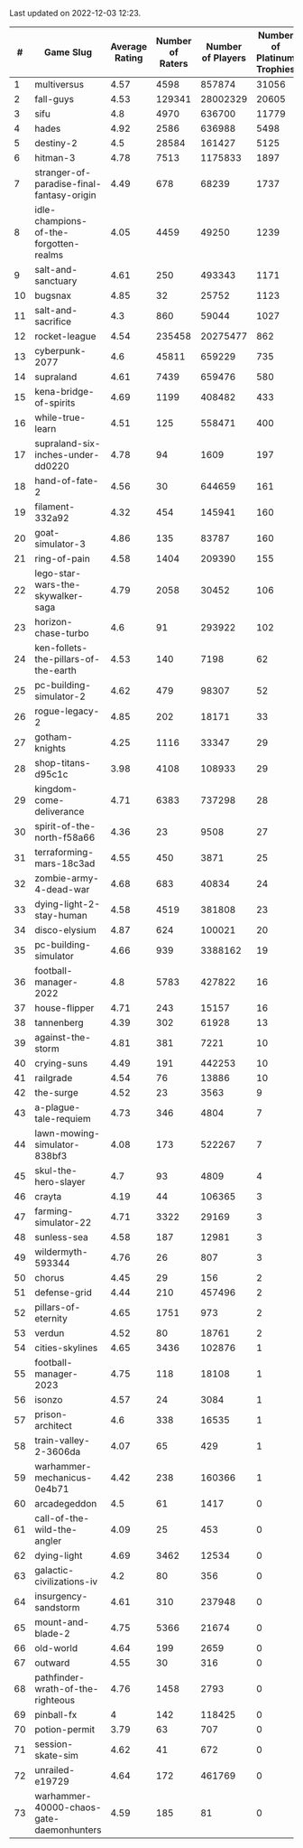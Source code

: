 Last updated on 2022-12-03 12:23.


|#|Game Slug|Average Rating|Number of Raters|Number of Players|Number of Platinum Trophies|Max Rarity (%)|
|---|---|---|---|---|---|---|
|1|multiversus|4.57|4598|857874|31056|78|
|2|fall-guys|4.53|129341|28002329|20605|5|
|3|sifu|4.8|4970|636700|11779|96|
|4|hades|4.92|2586|636988|5498|89|
|5|destiny-2|4.5|28584|161427|5125|95|
|6|hitman-3|4.78|7513|1175833|1897|48|
|7|stranger-of-paradise-final-fantasy-origin|4.49|678|68239|1737|98|
|8|idle-champions-of-the-forgotten-realms|4.05|4459|49250|1239|4|
|9|salt-and-sanctuary|4.61|250|493343|1171|83|
|10|bugsnax|4.85|32|25752|1123|97|
|11|salt-and-sacrifice|4.3|860|59044|1027|91|
|12|rocket-league|4.54|235458|20275477|862|76|
|13|cyberpunk-2077|4.6|45811|659229|735|62|
|14|supraland|4.61|7439|659476|580|99|
|15|kena-bridge-of-spirits|4.69|1199|408482|433|94|
|16|while-true-learn|4.51|125|558471|400|93|
|17|supraland-six-inches-under-dd0220|4.78|94|1609|197|99|
|18|hand-of-fate-2|4.56|30|644659|161|72|
|19|filament-332a92|4.32|454|145941|160|93|
|20|goat-simulator-3|4.86|135|83787|160|91|
|21|ring-of-pain|4.58|1404|209390|155|96|
|22|lego-star-wars-the-skywalker-saga|4.79|2058|30452|106|98|
|23|horizon-chase-turbo|4.6|91|293922|102|84|
|24|ken-follets-the-pillars-of-the-earth|4.53|140|7198|62|49|
|25|pc-building-simulator-2|4.62|479|98307|52|75|
|26|rogue-legacy-2|4.85|202|18171|33|1|
|27|gotham-knights|4.25|1116|33347|29|1|
|28|shop-titans-d95c1c|3.98|4108|108933|29|98|
|29|kingdom-come-deliverance|4.71|6383|737298|28|30|
|30|spirit-of-the-north-f58a66|4.36|23|9508|27|61|
|31|terraforming-mars-18c3ad|4.55|450|3871|25|66|
|32|zombie-army-4-dead-war|4.68|683|40834|24|67|
|33|dying-light-2-stay-human|4.58|4519|381808|23|1|
|34|disco-elysium|4.87|624|100021|20|28|
|35|pc-building-simulator|4.66|939|3388162|19|48|
|36|football-manager-2022|4.8|5783|427822|16|49|
|37|house-flipper|4.71|243|15157|16|93|
|38|tannenberg|4.39|302|61928|13|86|
|39|against-the-storm|4.81|381|7221|10|30|
|40|crying-suns|4.49|191|442253|10|65|
|41|railgrade|4.54|76|13886|10|98|
|42|the-surge|4.52|23|3563|9|94|
|43|a-plague-tale-requiem|4.73|346|4804|7|92|
|44|lawn-mowing-simulator-838bf3|4.08|173|522267|7|87|
|45|skul-the-hero-slayer|4.7|93|4809|4|96|
|46|crayta|4.19|44|106365|3|23|
|47|farming-simulator-22|4.71|3322|29169|3|80|
|48|sunless-sea|4.58|187|12981|3|37|
|49|wildermyth-593344|4.76|26|807|3|5|
|50|chorus|4.45|29|156|2|85|
|51|defense-grid|4.44|210|457496|2|80|
|52|pillars-of-eternity|4.65|1751|973|2|80|
|53|verdun|4.52|80|18761|2|73|
|54|cities-skylines|4.65|3436|102876|1|74|
|55|football-manager-2023|4.75|118|18108|1|80|
|56|isonzo|4.57|24|3084|1|61|
|57|prison-architect|4.6|338|16535|1|35|
|58|train-valley-2-3606da|4.07|65|429|1|89|
|59|warhammer-mechanicus-0e4b71|4.42|238|160366|1|24|
|60|arcadegeddon|4.5|61|1417|0|93|
|61|call-of-the-wild-the-angler|4.09|25|453|0|90|
|62|dying-light|4.69|3462|12534|0|96|
|63|galactic-civilizations-iv|4.2|80|356|0|91|
|64|insurgency-sandstorm|4.61|310|237948|0|6|
|65|mount-and-blade-2|4.75|5366|21674|0|9|
|66|old-world|4.64|199|2659|0|85|
|67|outward|4.55|30|316|0|76|
|68|pathfinder-wrath-of-the-righteous|4.76|1458|2793|0|42|
|69|pinball-fx|4|142|118425|0|86|
|70|potion-permit|3.79|63|707|0|98|
|71|session-skate-sim|4.62|41|672|0|27|
|72|unrailed-e19729|4.64|172|461769|0|4|
|73|warhammer-40000-chaos-gate-daemonhunters|4.59|185|81|0|95|
